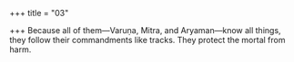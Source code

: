 +++
title = "03"

+++
Because all of them—Varuṇa, Mitra, and Aryaman—know all things, they follow their commandments like tracks. They protect the mortal  from harm.